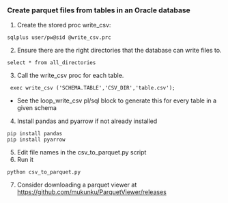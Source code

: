 ### Create parquet files from tables in an Oracle database
1. Create the stored proc write_csv:
```
sqlplus user/pw@sid @write_csv.prc
```
2. Ensure there are the right directories that the database can write files to.
```
select * from all_directories
```
3. Call the write_csv proc for each table. 
```
 exec write_csv ('SCHEMA.TABLE','CSV_DIR','table.csv');
``` 
  - See the loop_write_csv pl/sql block to generate this for every table in a given schema
4. Install pandas and pyarrow if not already installed
```
pip install pandas
pip install pyarrow
```
5. Edit file names in the csv_to_parquet.py script
6. Run it
```
python csv_to_parquet.py
```
7. Consider downloading a parquet viewer at https://github.com/mukunku/ParquetViewer/releases
